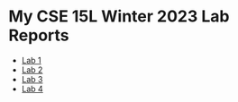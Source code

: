 # My CSE 15L Winter 2023 Lab Reports

- [Lab 1](https://williamflang.github.io/cse15l-lab-reports/lab1/lab1.html)
- [Lab 2](https://williamflang.github.io/cse15l-lab-reports/lab2/lab2.html)
- [Lab 3](https://williamflang.github.io/cse15l-lab-reports/lab3/lab3.html)
- [Lab 4](https://williamflang.github.io/cse15l-lab-reports/lab4/lab4.html)
